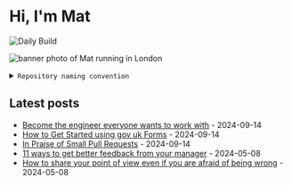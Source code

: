 # Hi, I'm Mat

![Daily Build](https://github.com/mat-0/mat-0/workflows/Daily%20Build/badge.svg)

![banner photo of Mat running in London](https://raw.githubusercontent.com/mat-0/mat-0/master/images/gh-header-image-cropped.jpg)

<details><summary><code>Repository naming convention</code></summary>
  
Repositories, where possible, are lowercase with underscores and follow the naming conventions below. 

  
- For demonstrations or proof of concepts, use the format `demo_name`.
- Boilerplate or templates are named in the format `template_name`.
  - where appropriate these are also published through GitHub pages and will be available at `username.github.io/repo_name`.
- WordPress-related content (mostly plugins) are prefixed with `wp_`.
- Twitter bots are prefixed with `bot_`.
- Standard repositories are named as they are, sometimes this might be a domain name e.g. `thechels.uk`.
</details>

## Latest posts

<!-- blog starts -->
- [Become the engineer everyone wants to work with](https://thechels.uk/everyone-wants-to-work-with) - 2024-09-14
- [How to Get Started using gov uk Forms](https://thechels.uk/getting-started-with-govuk-forms) - 2024-09-14
- [In Praise of Small Pull Requests](https://thechels.uk/in-praise-of-small-pull-requests) - 2024-09-14
- [11 ways to get better feedback from your manager](https://thechels.uk/11-ways-to-get-better-feedback-from-your-manager) - 2024-05-08
- [How to share your point of view even if you are afraid of being wrong](https://thechels.uk/how-to-share-your-point-of-view-even-if-you-are-afraid-of-being-wrong) - 2024-05-08
<!-- blog ends -->

